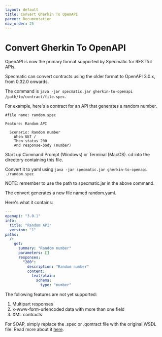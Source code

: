 ```yaml
---
layout: default
title: Convert Gherkin To OpenAPI
parent: Documentation
nav_order: 25
---
```

Convert Gherkin To OpenAPI
==========================

OpenAPI is now the primary format supported by Specmatic for RESTful APIs.

Specmatic can convert contracts using the older format to OpenAPI 3.0.x, from 0.32.0 onwards.

The command is `java -jar specmatic.jar gherkin-to-openapi /path/to/contract/file.spec`.

For example, here's a contract for an API that generates a random number.

```gherkin
#file name: random.spec

Feature: Random API

  Scenario: Random number
    When GET /
    Then status 200
    And response-body (number)
```

Start up Command Prompt (Windows) or Terminal (MacOS). cd into the directory containing this file.

Convert it to yaml using `java -jar specmatic.jar gherkin-to-openapi ./random.spec`

NOTE: remember to use the path to specmatic.jar in the above command.

The convert generates a new file named random.yaml.

Here's what it contains:

```yaml
---
openapi: "3.0.1"
info:
  title: "Random API"
  version: "1"
paths:
  /:
    get:
      summary: "Random number"
      parameters: []
      responses:
        "200":
          description: "Random number"
          content:
            text/plain:
              schema:
                type: "number"
```

The following features are not yet supported:
1. Multipart responses
2. x-www-form-urlencoded data with more than one field
3. XML contracts

For SOAP, simply replace the .spec or .qontract file with the original WSDL file. Read more about it [here](/documentation/authoring_contracts.html#importing-a-wsdl-file).


